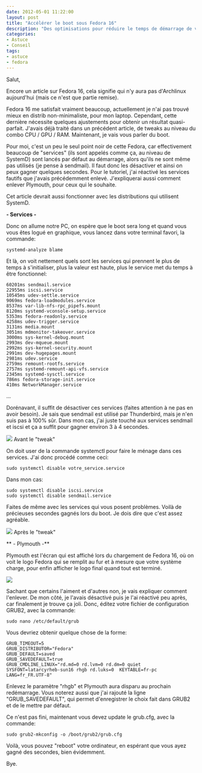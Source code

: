 ```yaml
---
date: 2012-05-01 11:22:00
layout: post
title: "Accélérer le boot sous Fedora 16"
description: "Des optimisations pour réduire le temps de démarrage de votre PC, tournant sous Fedora."
categories:
- Astuce
- Conseil
tags:
- astuce
- fedora
---
```


Salut,

Encore un article sur Fedora 16, cela signifie qui n'y aura pas d'Archlinux aujourd'hui (mais ce n'est que partie remise).

Fedora 16 me satisfait vraiment beaucoup, actuellement je n'ai pas trouvé mieux en distrib non-minimaliste, pour mon laptop. Cependant, cette dernière nécessite quelques ajustements pour obtenir un résultat quasi-parfait. J'avais déjà traité dans un précédent article, de tweaks au niveau du combo CPU / GPU / RAM. Maintenant, je vais vous parler du boot.

<!-- more -->

Pour moi, c'est un peu le seul point noir de cette Fedora, car effectivement beaucoup de "services" (ils sont appelés comme ça, au niveau de SystemD) sont lancés par défaut au démarrage, alors qu'ils ne sont même pas utilisés (je pense à sendmail). Il faut donc les désactiver et ainsi on peux gagner quelques secondes. Pour le tutoriel, j'ai réactivé les services fautifs que j'avais précédemment enlevé. J'expliquerai aussi comment enlever Plymouth, pour ceux qui le souhaite.

Cet article devrait aussi fonctionner avec les distributions qui utilisent SystemD.

**- Services -**

Donc on allume notre PC, on espère que le boot sera long et quand vous vous êtes logué en graphique, vous lancez dans votre terminal favori, la commande:

	systemd-analyze blame

Et là, on voit nettement quels sont les services qui prennent le plus de temps à s'initialiser, plus la valeur est haute, plus le service met du temps à être fonctionnel:

	60201ms sendmail.service
	22955ms iscsi.service
	10545ms udev-settle.service
	9069ms fedora-loadmodules.service
	8537ms var-lib-nfs-rpc_pipefs.mount
	8120ms systemd-vconsole-setup.service
	5353ms fedora-readonly.service
	4258ms udev-trigger.service
	3131ms media.mount
	3051ms mdmonitor-takeover.service
	3000ms sys-kernel-debug.mount
	2993ms dev-mqueue.mount
	2992ms sys-kernel-security.mount
	2991ms dev-hugepages.mount
	2981ms udev.service
	2759ms remount-rootfs.service
	2757ms systemd-remount-api-vfs.service
	2345ms systemd-sysctl.service
	786ms fedora-storage-init.service
	410ms NetworkManager.service
...

Dorénavant, il suffit de désactiver ces services (faites attention à ne pas en avoir besoin). Je sais que sendmail est utilisé par Thunderbird, mais je n'en suis pas à 100% sûr. Dans mon cas, j'ai juste touché aux services sendmail et iscsi et ça a suffit pour gagner environ 3 à 4 secondes.

[<img class="imgcenter" src="http://linuxien.legtux.org/uploads/images/2012/05/screen.png">](http://linuxien.legtux.org/uploads/images/2012/05/screen.png) Avant le "tweak"

On doit user de la commande systemctl pour faire le ménage dans ces services. J'ai donc procédé comme ceci:

	sudo systemctl disable votre_service.service

Dans mon cas:

	sudo systemctl disable iscsi.service
	sudo systemctl disable sendmail.service

Faites de même avec les services qui vous posent problèmes. Voilà de précieuses secondes gagnés lors du boot. Je dois dire que c'est assez agréable.

[<img class="imgcenter" src="http://linuxien.legtux.org/uploads/images/2012/05/screen2.png">](http://linuxien.legtux.org/uploads/images/2012/05/screen2.png) Après le "tweak"

** - Plymouth -**

Plymouth est l'écran qui est affiché lors du chargement de Fedora 16, où on voit le logo Fedora qui se remplit au fur et à mesure que votre système charge, pour enfin afficher le logo final quand tout est terminé.

<img class="imgcenter" src="http://linuxien.legtux.org/uploads/images/2012/04/plymouth.png">

Sachant que certains l'aiment et d'autres non, je vais expliquer comment l'enlever. De mon côté, je l'avais désactivé puis je l'ai réactivé peu après, car finalement je trouve ça joli. Donc, éditez votre fichier de configuration GRUB2, avec la commande:

	sudo nano /etc/default/grub

Vous devriez obtenir quelque chose de la forme:

	GRUB_TIMEOUT=5
	GRUB_DISTRIBUTOR="Fedora"
	GRUB_DEFAULT=saved
	GRUB_SAVEDEFAULT=true
	GRUB_CMDLINE_LINUX="rd.md=0 rd.lvm=0 rd.dm=0 quiet SYSFONT=latarcyrheb-sun16 rhgb rd.luks=0  KEYTABLE=fr-pc LANG=fr_FR.UTF-8"

Enlevez le paramètre "rhgb" et Plymouth aura disparu au prochain redémarrage. Vous noterez aussi que j'ai rajouté la ligne "GRUB_SAVEDEFAULT", qui permet d'enregistrer le choix fait dans GRUB2 et de le mettre par défaut.

Ce n'est pas fini, maintenant vous devez update le grub.cfg, avec la commande:

	sudo grub2-mkconfig -o /boot/grub2/grub.cfg

Voilà, vous pouvez "reboot" votre ordinateur, en espérant que vous ayez gagné des secondes, bien évidemment.

Bye.
